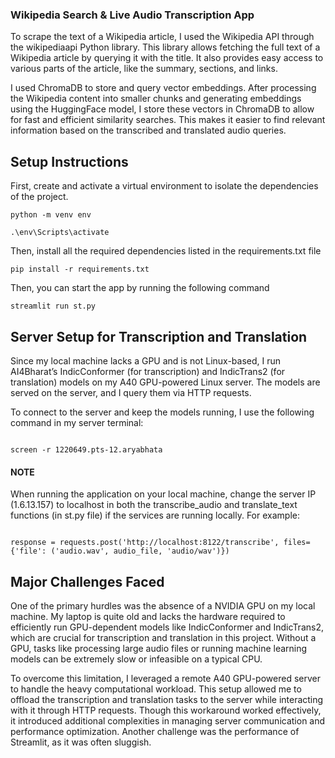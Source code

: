 ### Wikipedia Search & Live Audio Transcription App

To scrape the text of a Wikipedia article, I used the Wikipedia API through the wikipediaapi Python library. This library allows fetching the full text of a Wikipedia article by querying it with the title. It also provides easy access to various parts of the article, like the summary, sections, and links.

I used ChromaDB to store and query vector embeddings. After processing the Wikipedia content into smaller chunks and generating embeddings using the HuggingFace model, I store these vectors in ChromaDB to allow for fast and efficient similarity searches. This makes it easier to find relevant information based on the transcribed and translated audio queries.

## Setup Instructions

First, create and activate a virtual environment to isolate the dependencies of the project.

```
python -m venv env

```

```
.\env\Scripts\activate

```

Then, install all the required dependencies listed in the requirements.txt file

```
pip install -r requirements.txt

```

Then, you can start the app by running the following command

```
streamlit run st.py

```

## Server Setup for Transcription and Translation

Since my local machine lacks a GPU and is not Linux-based, I run AI4Bharat’s IndicConformer (for transcription) and IndicTrans2 (for translation) models on my A40 GPU-powered Linux server. The models are served on the server, and I query them via HTTP requests.

To connect to the server and keep the models running, I use the following command in my server terminal:

```

screen -r 1220649.pts-12.aryabhata

```

#### NOTE
When running the application on your local machine, change the server IP (1.6.13.157) to localhost in both the transcribe_audio and translate_text functions (in st.py file) if the services are running locally. For example:

```

response = requests.post('http://localhost:8122/transcribe', files={'file': ('audio.wav', audio_file, 'audio/wav')})

```

## Major Challenges Faced

One of the primary hurdles was the absence of a NVIDIA GPU on my local machine. My laptop is quite old and lacks the hardware required to efficiently run GPU-dependent models like IndicConformer and IndicTrans2, which are crucial for transcription and translation in this project. Without a GPU, tasks like processing large audio files or running machine learning models can be extremely slow or infeasible on a typical CPU.

To overcome this limitation, I leveraged a remote A40 GPU-powered server to handle the heavy computational workload. This setup allowed me to offload the transcription and translation tasks to the server while interacting with it through HTTP requests. Though this workaround worked effectively, it introduced additional complexities in managing server communication and performance optimization. Another challenge was the performance of Streamlit, as it was often sluggish.